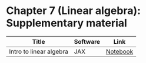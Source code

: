 # Chapter 7 (Linear algebra): Supplementary material
|Title|Software|Link|
-|-|-
|Intro to linear algebra|JAX|[Notebook](https://colab.research.google.com/github/probml/probml-notebooks/blob/master/notebooks/linalg.ipynb)